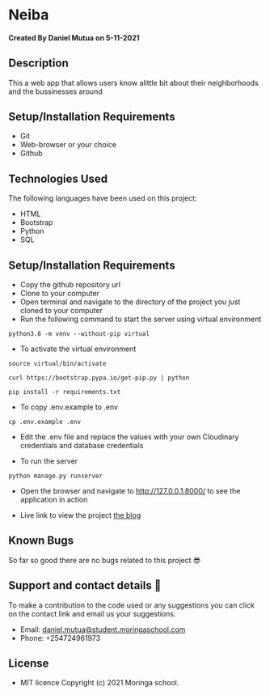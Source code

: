 # Neiba
#### Created By Daniel Mutua on 5-11-2021
## Description
This a web app that allows users know alittle bit about their neighborhoods and the bussinesses around
## Setup/Installation Requirements
* Git
* Web-browser or your choice
* Github
## Technologies Used
 The following languages have been used on this project:
 * HTML
 * Bootstrap
 * Python
 * SQL

## Setup/Installation Requirements
- Copy the github repository url
- Clone to your computer
- Open terminal and navigate to the directory of the project you just cloned to your computer
- Run the following command to start the server using virtual environment

```
python3.8 -m venv --without-pip virtual
```

- To activate the virtual environment

```
source virtual/bin/activate
```

```
curl https://bootstrap.pypa.io/get-pip.py | python
```

```
pip install -r requirements.txt
```

- To copy .env.example to .env

```
cp .env.example .env
```

- Edit the .env file and replace the values with your own Cloudinary credentials and database credentials

- To run the server

```
python manage.py runserver

```


- Open the browser and navigate to http://127.0.0.1:8000/ to see the application in action


* Live link to view the project <a href="https://rocky-atoll-16631.herokuapp.com/">the blog</a>


## Known Bugs
 So far so good there are no bugs related to this project 😎
## Support and contact details 🙂
To make a contribution to the code used or any suggestions you can click on the contact link and email us your suggestions.
* Email: daniel.mutua@student.moringaschool.com
* Phone: +254724961973
## License
* MIT licence Copyright (c) 2021 Moringa school.
